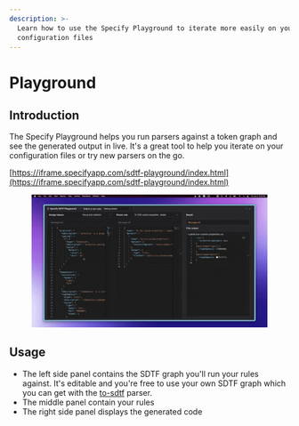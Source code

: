 ```yaml
---
description: >-
  Learn how to use the Specify Playground to iterate more easily on your
  configuration files
---
```


# Playground

## Introduction

The Specify Playground helps you run parsers against a token graph and see the generated output in live. It's a great tool to help you iterate on your configuration files or try new parsers on the go.

[https://iframe.specifyapp.com/sdtf-playground/index.html](https://iframe.specifyapp.com/sdtf-playground/index.html)

<figure><img src="../.gitbook/assets/specify-playground.gif" alt=""><figcaption></figcaption></figure>

## Usage

* The left side panel contains the SDTF graph you'll run your rules against. It's editable and you're free to use your own SDTF graph which you can get with the [to-sdtf](parsers/to-sdtf.md) parser.
* The middle panel contain your rules
* The right side panel displays the generated code
